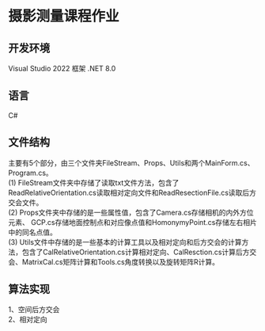 # 摄影测量课程作业
## 开发环境
Visual Studio 2022
框架 .NET 8.0 
## 语言
C#
## 文件结构
主要有5个部分，由三个文件夹FileStream、Props、Utils和两个MainForm.cs、Program.cs。\
(1) FileStream文件夹中存储了读取txt文件方法，包含了ReadRelativeOrientation.cs读取相对定向文件和ReadResectionFile.cs读取后方交会文件。\
(2) Props文件夹中存储的是一些属性值，包含了Camera.cs存储相机的内外方位元素、  GCP.cs存储地面控制点和对应像点值和HomonymyPoint.cs存储左右相片中的同名点值。\
(3) Utils文件中存储的是一些基本的计算工具以及相对定向和后方交会的计算方法，包含了CalRelativeOrientation.cs计算相对定向、CalResction.cs计算后方交会、MatrixCal.cs矩阵计算和Tools.cs角度转换以及旋转矩阵R计算。
## 算法实现
1、空间后方交会\
2、相对定向
